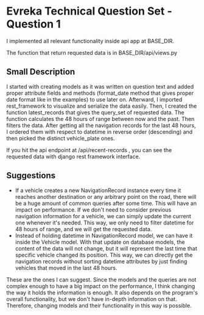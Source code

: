 # Evreka Technical Question Set - Question 1

I implemented all relevant functionality inside api app at BASE_DIR.

The function that return requested data is in BASE_DIR/api/views.py

## Small Description

I started with creating models as it was written on question text and added proper attribute fields and methods (format_date method that gives proper date format like in the examples) to use later on. Afterward, I imported rest_framework to visualize and serialize the data easily. Then, I created the function latest_records that gives the query_set of requested data. The function calculates the 48 hours of range between now and the past. Then filters the data. After getting all the navigation records for the last 48 hours, I ordered them with respect to datetime in reverse order (descending) and then picked the distinct vehicle_plate ones.

If you hit the api endpoint at /api/recent-records , you can see the requested data with django rest framework interface.

## Suggestions
- If a vehicle creates a new NavigationRecord instance every time it reaches another destination or any arbitrary point on the road, there will be a huge amount of common queries after some time. This will have an impact on performance. If we don't need to consider previous navigation information for a vehicle, we can simply update the current one whenever it's needed. This way, we only need to filter datetime for 48 hours of range, and we will get the requested data.
- Instead of holding datetime in NavigationRecord model, we can have it inside the Vehicle model. With that update on database models, the content of the data will not change, but it will represent the last time that specific vehicle changed its position. This way, we can directly get the navigation records without sorting datetime attributes by just finding vehicles that moved in the last 48 hours.

These are the ones I can suggest. Since the models and the queries are not complex enough to have a big impact on the performance, I think changing the way it holds the information is enough. It also depends on the program's overall functionality, but we don't have in-depth information on that. Therefore, changing models and their functionality in this way is possible.